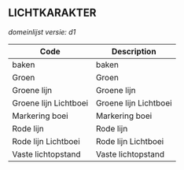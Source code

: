 ## LICHTKARAKTER

*domeinlijst versie: d1* 

 |Code |Description	|
|	---	|	---	|
| baken | baken |
| Groen | Groen |
| Groene lijn | Groene lijn |
| Groene lijn Lichtboei | Groene lijn Lichtboei |
| Markering boei | Markering boei |
| Rode lijn | Rode lijn |
| Rode lijn Lichtboei | Rode lijn Lichtboei |
| Vaste lichtopstand | Vaste lichtopstand |
